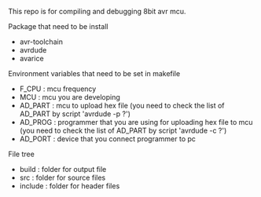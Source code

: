 This repo is for compiling and debugging 8bit avr mcu.

Package that need to be install
 - avr-toolchain
 - avrdude
 - avarice

Environment variables that need to be set in makefile
 - F_CPU : mcu frequency
 - MCU : mcu you are developing
 - AD_PART : mcu to upload hex file (you need to check the list of AD_PART by script 'avrdude -p ?')
 - AD_PROG : programmer that you are using for uploading hex file to mcu (you need to check the list of AD_PART by script 'avrdude -c ?')
 - AD_PORT : device that you connect programmer to pc

File tree
 - build : folder for output file
 - src : folder for source files
 - include : folder for header files

